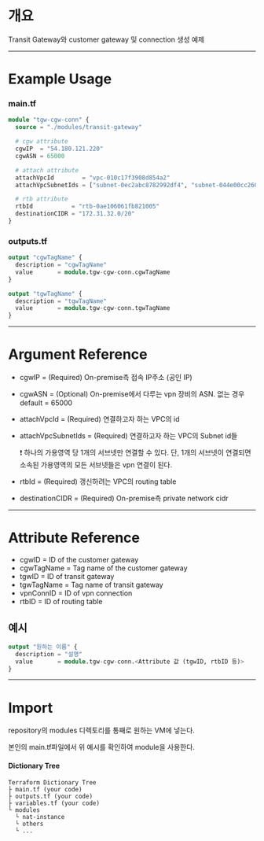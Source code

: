 # 개요

Transit Gateway와 customer gateway 및 connection 생성 예제

- - -

# Example Usage

### main.tf
``` terraform
module "tgw-cgw-conn" {
  source = "./modules/transit-gateway"

  # cgw attribute
  cgwIP  = "54.180.121.220"
  cgwASN = 65000

  # attach attribute
  attachVpcId        = "vpc-010c17f3908d854a2"
  attachVpcSubnetIds = ["subnet-0ec2abc8782992df4", "subnet-044e00cc2601039ba"]

  # rtb attribute
  rtbId           = "rtb-0ae106061fb821005"
  destinationCIDR = "172.31.32.0/20"
}

```

### outputs.tf
``` terraform 
output "cgwTagName" {
  description = "cgwTagName"
  value       = module.tgw-cgw-conn.cgwTagName
}

output "tgwTagName" {
  description = "tgwTagName"
  value       = module.tgw-cgw-conn.tgwTagName
}

```

- - -

# Argument Reference

- cgwIP = (Required) On-premise측 접속 IP주소 (공인 IP)
- cgwASN = (Optional) On-premise에서 다루는 vpn 장비의 ASN. 없는 경우 default = 65000

- attachVpcId = (Required) 연결하고자 하는 VPC의 id
- attachVpcSubnetIds = (Required) 연결하고자 하는 VPC의 Subnet id들

  ❗ 하나의 가용영역 당 1개의 서브넷만 연결할 수 있다. 단, 1개의 서브넷이 연결되면 소속된 가용영역의 모든 서브넷들은 vpn 연결이 된다.

- rtbId = (Required) 갱신하려는 VPC의 routing table
- destinationCIDR = (Required) On-premise측 private network cidr

- - -

# Attribute Reference

- cgwID = ID of the customer gateway
- cgwTagName = Tag name of the customer gateway
- tgwID = ID of transit gateway
- tgwTagName = Tag name of transit gateway
- vpnConnID = ID of vpn connection
- rtbID = ID of routing table

## 예시

``` terraform
output "원하는 이름" {
  description = "설명"
  value       = module.tgw-cgw-conn.<Attribute 값 (tgwID, rtbID 등)>
}
```

- - -

# Import

repository의 modules 디렉토리를 통째로 원하는 VM에 넣는다. 

본인의 main.tf파일에서 위 예시를 확인하여 module을 사용한다.

#### Dictionary Tree
```
Terraform Dictionary Tree
├ main.tf (your code)
├ outputs.tf (your code)
├ variables.tf (your code)
└ modules 
  └ nat-instance
  └ others
  └ ...
```
